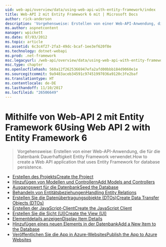 ```yaml
---
uid: web-api/overview/data/using-web-api-with-entity-framework/index
title: Web-API 2 mit Entity Framework 6 mit | Microsoft Docs
author: rick-anderson
description: 'Vorgehensweise: Erstellen von einer Web-API-Anwendung, die für die Datenbank Dauerhaftigkeit Entity Framework verwendet.'
ms.author: aspnetcontent
manager: wpickett
ms.date: 07/03/2012
ms.topic: article
ms.assetid: 6c3c4f27-2fa3-49dc-bcaf-1ee3ef620f8e
ms.technology: dotnet-webapi
ms.prod: .net-framework
msc.legacyurl: /web-api/overview/data/using-web-api-with-entity-framework
msc.type: chapter
ms.openlocfilehash: 560a12f2625366947efa2afd00bbb184d9060e1e
ms.sourcegitcommit: 9a9483aceb34591c97451997036a9120c3fe2baf
ms.translationtype: HT
ms.contentlocale: de-DE
ms.lasthandoff: 11/10/2017
ms.locfileid: "26506649"
---
```

<a name="using-web-api-2-with-entity-framework-6"></a><span data-ttu-id="5174c-103">Mithilfe von Web-API 2 mit Entity Framework 6</span><span class="sxs-lookup"><span data-stu-id="5174c-103">Using Web API 2 with Entity Framework 6</span></span>
====================
> <span data-ttu-id="5174c-104">Vorgehensweise: Erstellen von einer Web-API-Anwendung, die für die Datenbank Dauerhaftigkeit Entity Framework verwendet.</span><span class="sxs-lookup"><span data-stu-id="5174c-104">How to create a Web API application that uses Entity Framework for database persistence.</span></span>


- [<span data-ttu-id="5174c-105">Erstellen des Projekts</span><span class="sxs-lookup"><span data-stu-id="5174c-105">Create the Project</span></span>](part-1.md)
- [<span data-ttu-id="5174c-106">Hinzufügen von Modellen und Controllern</span><span class="sxs-lookup"><span data-stu-id="5174c-106">Add Models and Controllers</span></span>](part-2.md)
- [<span data-ttu-id="5174c-107">Ausgangswert für die Datenbank</span><span class="sxs-lookup"><span data-stu-id="5174c-107">Seed the Database</span></span>](part-3.md)
- [<span data-ttu-id="5174c-108">Behandeln von Entitätsbeziehungen</span><span class="sxs-lookup"><span data-stu-id="5174c-108">Handling Entity Relations</span></span>](part-4.md)
- [<span data-ttu-id="5174c-109">Erstellen Sie die Datenübertragungsobjekte (DTOs)</span><span class="sxs-lookup"><span data-stu-id="5174c-109">Create Data Transfer Objects (DTOs)</span></span>](part-5.md)
- [<span data-ttu-id="5174c-110">Erstellen der JavaScript-Client</span><span class="sxs-lookup"><span data-stu-id="5174c-110">Create the JavaScript Client</span></span>](part-6.md)
- [<span data-ttu-id="5174c-111">Erstellen Sie die Sicht (UI)</span><span class="sxs-lookup"><span data-stu-id="5174c-111">Create the View (UI)</span></span>](part-7.md)
- [<span data-ttu-id="5174c-112">Elementdetails anzeigen</span><span class="sxs-lookup"><span data-stu-id="5174c-112">Display Item Details</span></span>](part-8.md)
- [<span data-ttu-id="5174c-113">Hinzufügen eines neuen Elements in der Datenbank</span><span class="sxs-lookup"><span data-stu-id="5174c-113">Add a New Item to the Database</span></span>](part-9.md)
- [<span data-ttu-id="5174c-114">Veröffentlichen Sie die App in Azure-Websites</span><span class="sxs-lookup"><span data-stu-id="5174c-114">Publish the App to Azure Websites</span></span>](part-10.md)
